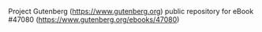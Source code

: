 Project Gutenberg (https://www.gutenberg.org) public repository for eBook #47080 (https://www.gutenberg.org/ebooks/47080)
